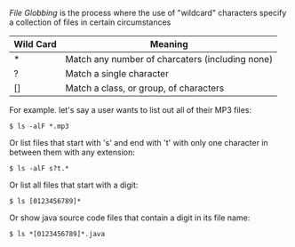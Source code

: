 *File Globbing* is the process where the use of "wildcard" characters specify a collection of files in certain circumstances

| Wild Card | Meaning                                         |
| --------- | ----------------------------------------------- |
| *         | Match any number of charcaters (including none) |
| ?         | Match a single character                        |
| []        | Match a class, or group, of characters          |

For example. let's say a user wants to list out all of their MP3 files:
```
$ ls -alF *.mp3
```

Or list files that start with 's' and end with 't' with only one character in between them with any extension:
```
$ ls -alF s?t.*
```

Or list all files that start with a digit:
```
$ ls [0123456789]*
```

Or show java source code files that contain a digit in its file name:
```
$ ls *[0123456789]*.java
```
